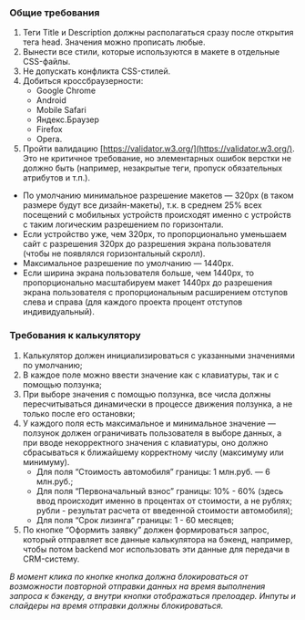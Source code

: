 ### Общие требования

1. Теги Title и Description должны располагаться сразу после открытия тега head. Значения можно прописать любые.
2. Вынести все стили, которые используются в макете в отдельные CSS-файлы.
3. Не допускать конфликта CSS-стилей.
4. Добиться кроссбраузерности:
    * Google Chrome
    * Android
    * Mobile Safari
    * Яндекс.Браузер
    * Firefox
    * Opera.
5. Пройти валидацию [https://validator.w3.org/](https://validator.w3.org/). Это не критичное требование, но элементарных
   ошибок верстки не должно быть (например, незакрытые теги, пропуск обязательных атрибутов и т.п.).

* По умолчанию минимальное разрешение макетов — 320px (в таком размере будут все дизайн-макеты), т.к. в среднем 25% всех
  посещений с мобильных устройств происходят именно с устройств с таким логическим разрешением по горизонтали.
* Если устройство уже, чем 320px, то пропорционально уменьшаем сайт с разрешения 320px до разрешения экрана
  пользователя (чтобы не появлялся горизонтальный скролл).
* Максимальное разрешение по умолчанию — 1440px.
* Если ширина экрана пользователя больше, чем 1440px, то пропорционально масштабируем макет 1440px до разрешения экрана
  пользователя с пропорциональным расширением отступов слева и справа (для каждого проекта процент отступов
  индивидуальный).

### Требования к калькулятору

1. Калькулятор должен инициализироваться с указанными значениями по умолчанию;
2. В каждое поле можно ввести значение как с клавиатуры, так и с помощью ползунка;
3. При выборе значения с помощью ползунка, все числа должны пересчитываться динамически в процессе движения ползунка, а
   не только после его остановки;
4. У каждого поля есть максимальное и минимальное значение — ползунок должен ограничивать пользователя в выборе данных,
   а при вводе некорректного значения с клавиатуры, оно должно сбрасываться к ближайшему корректному числу (максимуму
   или минимуму).
    * Для поля “Стоимость автомобиля” границы: 1 млн.руб. — 6 млн.руб.;
    * Для поля “Первоначальный взнос” границы: 10% - 60% (здесь ввод происходит именно в процентах от стоимости, а не
      рублях; рубли - результат расчета от введенной стоимости автомобиля);
    * Для поля “Срок лизинга” границы: 1 - 60 месяцев;
5. По кнопке “Оформить заявку” должен формироваться запрос, который отправляет все данные калькулятора на бэкенд,
   например, чтобы потом backend мог использовать эти данные для передачи в CRM-систему.

_В момент клика по кнопке кнопка должна блокироваться от возможности повторной отправки данных на время выполнения
запроса к бэкенду, а внутри кнопки отображаться прелоадер. Инпуты и слайдеры на время отправки должны блокироваться._
